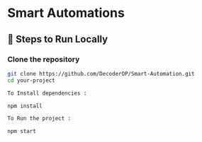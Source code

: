 #  Smart Automations

## 🔧 Steps to Run Locally  

###  Clone the repository  
```bash
git clone https://github.com/DecoderOP/Smart-Automation.git
cd your-project

To Install dependencies : 

npm install

To Run the project :

npm start


